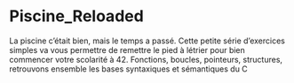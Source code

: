 # Piscine_Reloaded
La piscine c’était bien, mais le temps a passé. Cette petite série d’exercices
simples va vous permettre de remettre le pied à létrier pour bien commencer votre
scolarité à 42. Fonctions, boucles, pointeurs, structures, retrouvons ensemble les bases
syntaxiques et sémantiques du C
